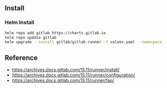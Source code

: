 ## Install

### Helm Install

```sh
helm repo add gitlab https://charts.gitlab.io
helm repo update gitlab
helm upgrade --install gitlab/gitlab-runner -f values.yaml --namespace gitlab-system --version 0.52.1
```

## Reference

- https://archives.docs.gitlab.com/15.11/runner/install/
- https://archives.docs.gitlab.com/15.11/runner/configuration/
- https://archives.docs.gitlab.com/15.11/runner/faq/